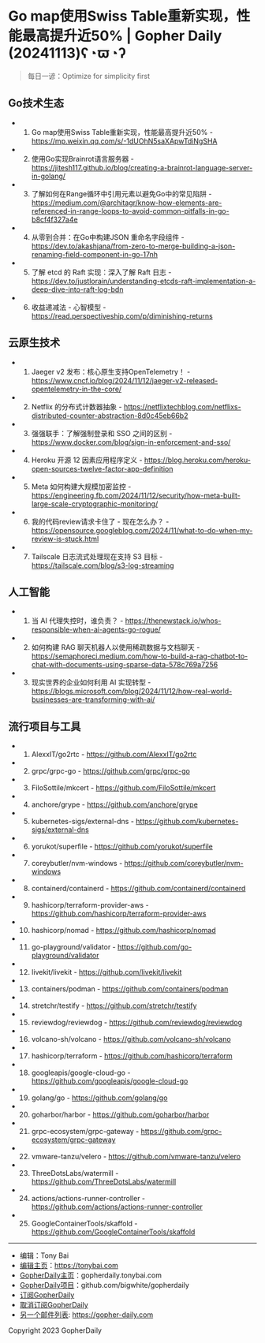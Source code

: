 # Go map使用Swiss Table重新实现，性能最高提升近50% | Gopher Daily (20241113)ʕ◔ϖ◔ʔ

>每日一谚：Optimize for simplicity first

## Go技术生态


- 1. Go map使用Swiss Table重新实现，性能最高提升近50% - https://mp.weixin.qq.com/s/-1dUOhN5saXApwTdiNgSHA

- 2. 使用Go实现Brainrot语言服务器 - https://jitesh117.github.io/blog/creating-a-brainrot-language-server-in-golang/

- 3. 了解如何在Range循环中引用元素以避免Go中的常见陷阱 - https://medium.com/@architagr/know-how-elements-are-referenced-in-range-loops-to-avoid-common-pitfalls-in-go-b8cf4f327a4e

- 4. 从零到合并：在Go中构建JSON 重命名字段组件 - https://dev.to/akashjana/from-zero-to-merge-building-a-json-renaming-field-component-in-go-17nh

- 5. 了解 etcd 的 Raft 实现：深入了解 Raft 日志 - https://dev.to/justlorain/understanding-etcds-raft-implementation-a-deep-dive-into-raft-log-bdn

- 6. 收益递减法 - 心智模型 - https://read.perspectiveship.com/p/diminishing-returns


## 云原生技术


- 1. Jaeger v2 发布：核心原生支持OpenTelemetry！ - https://www.cncf.io/blog/2024/11/12/jaeger-v2-released-opentelemetry-in-the-core/

- 2. Netflix 的分布式计数器抽象 - https://netflixtechblog.com/netflixs-distributed-counter-abstraction-8d0c45eb66b2

- 3. 强强联手：了解强制登录和 SSO 之间的区别 - https://www.docker.com/blog/sign-in-enforcement-and-sso/

- 4. Heroku 开源 12 因素应用程序定义 - https://blog.heroku.com/heroku-open-sources-twelve-factor-app-definition

- 5. Meta 如何构建大规模加密监控 - https://engineering.fb.com/2024/11/12/security/how-meta-built-large-scale-cryptographic-monitoring/

- 6. 我的代码review请求卡住了 - 现在怎么办？ - https://opensource.googleblog.com/2024/11/what-to-do-when-my-review-is-stuck.html

- 7. Tailscale 日志流式处理现在支持 S3 目标 - https://tailscale.com/blog/s3-log-streaming


## 人工智能


- 1. 当 AI 代理失控时，谁负责？ - https://thenewstack.io/whos-responsible-when-ai-agents-go-rogue/

- 2. 如何构建 RAG 聊天机器人以使用稀疏数据与文档聊天 - https://semaphoreci.medium.com/how-to-build-a-rag-chatbot-to-chat-with-documents-using-sparse-data-578c769a7256

- 3. 现实世界的企业如何利用 AI 实现转型 - https://blogs.microsoft.com/blog/2024/11/12/how-real-world-businesses-are-transforming-with-ai/


## 流行项目与工具


- 1. AlexxIT/go2rtc - https://github.com/AlexxIT/go2rtc

- 2. grpc/grpc-go - https://github.com/grpc/grpc-go

- 3. FiloSottile/mkcert - https://github.com/FiloSottile/mkcert

- 4. anchore/grype - https://github.com/anchore/grype

- 5. kubernetes-sigs/external-dns - https://github.com/kubernetes-sigs/external-dns

- 6. yorukot/superfile - https://github.com/yorukot/superfile

- 7. coreybutler/nvm-windows - https://github.com/coreybutler/nvm-windows

- 8. containerd/containerd - https://github.com/containerd/containerd

- 9. hashicorp/terraform-provider-aws - https://github.com/hashicorp/terraform-provider-aws

- 10. hashicorp/nomad - https://github.com/hashicorp/nomad

- 11. go-playground/validator - https://github.com/go-playground/validator

- 12. livekit/livekit - https://github.com/livekit/livekit

- 13. containers/podman - https://github.com/containers/podman

- 14. stretchr/testify - https://github.com/stretchr/testify

- 15. reviewdog/reviewdog - https://github.com/reviewdog/reviewdog

- 16. volcano-sh/volcano - https://github.com/volcano-sh/volcano

- 17. hashicorp/terraform - https://github.com/hashicorp/terraform

- 18. googleapis/google-cloud-go - https://github.com/googleapis/google-cloud-go

- 19. golang/go - https://github.com/golang/go

- 20. goharbor/harbor - https://github.com/goharbor/harbor

- 21. grpc-ecosystem/grpc-gateway - https://github.com/grpc-ecosystem/grpc-gateway

- 22. vmware-tanzu/velero - https://github.com/vmware-tanzu/velero

- 23. ThreeDotsLabs/watermill - https://github.com/ThreeDotsLabs/watermill

- 24. actions/actions-runner-controller - https://github.com/actions/actions-runner-controller

- 25. GoogleContainerTools/skaffold - https://github.com/GoogleContainerTools/skaffold


----

- 编辑：Tony Bai
- [编辑主页](https://tonybai.com)：https://tonybai.com
- [GopherDaily主页](https://gopherdaily.tonybai.com)：gopherdaily.tonybai.com
- [GopherDaily项目](https://github.com/bigwhite/gopherdaily)：github.com/bigwhite/gopherdaily
- [订阅GopherDaily](https://gopherdaily.tonybai.com/subscribe)
- [取消订阅GopherDaily](https://gopherdaily.tonybai.com/unsubscribe)
- [另一个邮件列表](https://gopher-daily.com): https://gopher-daily.com

Copyright 2023 GopherDaily
